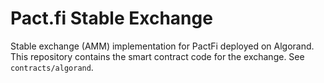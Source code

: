 # Pact.fi Stable Exchange

Stable exchange (AMM) implementation for PactFi deployed on Algorand. This repository contains the smart contract code for the exchange. See `contracts/algorand`.
